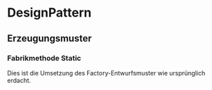 # DesignPattern
## Erzeugungsmuster
### Fabrikmethode Static

Dies ist die Umsetzung des Factory-Entwurfsmuster wie ursprünglich erdacht.
